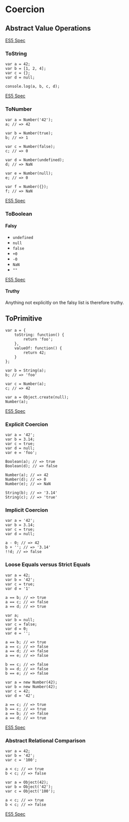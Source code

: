# Coercion

## Abstract Value Operations

[ES5 Spec](https://es5.github.io/#x9.1)

### ToString

```
var a = 42;
var b = [1, 2, 4];
var c = {};
var d = null;

console.log(a, b, c, d);
```

[ES5 Spec](https://es5.github.io/#x9.8)


### ToNumber

```
var a = Number('42');
a; // => 42

var b = Number(true);
b; // => 1

var c = Number(false);
c; // => 0

var d = Number(undefined);
d; // => NaN

var e = Number(null);
e; // => 0

var f = Number({});
f; // => NaN
```

[ES5 Spec](https://es5.github.io/#x9.3)


### ToBoolean

#### Falsy

- `undefined`
- `null`
- `false`
- `+0`
- `-0`
- `NaN`
- `""`

[ES5 Spec](https://es5.github.io/#x9.2)


#### Truthy

Anything not explicitly on the falsy list is therefore truthy.


## ToPrimitive

```
var a = {
	toString: function() {
		return 'foo';
	},
	valueOf: function() {
		return 42;
	}
};

var b = String(a);
b; // => 'foo'

var c = Number(a);
c; // => 42
```

```
var a = Object.create(null);
Number(a);
```

[ES5 Spec](https://es5.github.io/#x9.1)


### Explicit Coercion

```
var a = '42';
var b = 3.14;
var c = true;
var d = null;
var e = 'foo';

Boolean(a); // => true
Boolean(d); // => false

Number(a); // => 42
Number(d); // => 0
Number(e); // => NaN

String(b); // => '3.14'
String(c); // => 'true'
```

### Implicit Coercion

```
var a = '42';
var b = 3.14;
var c = true;
var d = null;

a - 0; // => 42
b + ''; // => '3.14'
!!d; // => false
```

### Loose Equals versus Strict Equals

```
var a = 42;
var b = '42';
var c = true;
var d = '1'

a == b; // => true
a == c; // => false
a == d; // => true
```

```
var a;
var b = null;
var c = false;
var d = 0;
var e = '';

a == b; // => true
a == c; // => false
a == d; // => false
a == e; // => false

b == c; // => false
b == d; // => false
b == e; // => false
```

```
var a = new Number(42);
var b = new Number(42);
var c = 42;
var d = '42';

a == c; // => true
b == c; // => true
a == b; // => false
a == d; // => true
```

[ES5 Spec](https://es5.github.io/#x11.9.3)

### Abstract Relational Comparison

```
var a = 42;
var b = '42';
var c = '100';

a < c; // => true
b < c; // => false
```

```
var a = Object(42);
var b = Object('42');
var c = Object('100');

a < c; // => true
b < c; // => false
```

[ES5 Spec](https://es5.github.io/#x11.8.5)
